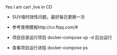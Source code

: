 Yes I am carl ,live in CD 

- SUV值时效性问题，最好每日更换一次


- 参考使用模板http://cv.ftqq.com/#


- 项目目录运行项目 docker-compose up -d 后台运行
- 查看项目运行进程 docker-compose ps 